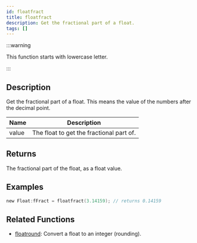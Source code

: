 ```yaml
---
id: floatfract
title: floatfract
description: Get the fractional part of a float.
tags: []
---
```


:::warning

This function starts with lowercase letter.

:::

## Description

Get the fractional part of a float. This means the value of the numbers after the decimal point.

| Name  | Description                              |
| ----- | ---------------------------------------- |
| value | The float to get the fractional part of. |

## Returns

The fractional part of the float, as a float value.

## Examples

```c
new Float:fFract = floatfract(3.14159); // returns 0.14159
```

## Related Functions

- [floatround](floatround): Convert a float to an integer (rounding).
